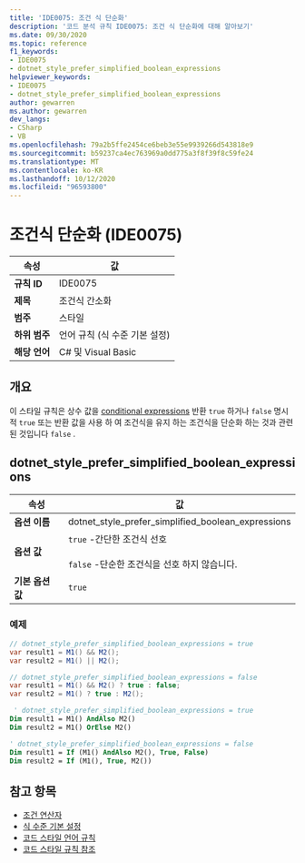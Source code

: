 ```yaml
---
title: 'IDE0075: 조건 식 단순화'
description: '코드 분석 규칙 IDE0075: 조건 식 단순화에 대해 알아보기'
ms.date: 09/30/2020
ms.topic: reference
f1_keywords:
- IDE0075
- dotnet_style_prefer_simplified_boolean_expressions
helpviewer_keywords:
- IDE0075
- dotnet_style_prefer_simplified_boolean_expressions
author: gewarren
ms.author: gewarren
dev_langs:
- CSharp
- VB
ms.openlocfilehash: 79a2b5ffe2454ce6beb3e55e9939266d543818e9
ms.sourcegitcommit: b59237ca4ec763969a0dd775a3f8f39f8c59fe24
ms.translationtype: MT
ms.contentlocale: ko-KR
ms.lasthandoff: 10/12/2020
ms.locfileid: "96593800"
---
```

# <a name="simplify-conditional-expression-ide0075"></a>조건식 단순화 (IDE0075)

|속성|값|
|-|-|
| **규칙 ID** | IDE0075 |
| **제목** | 조건식 간소화 |
| **범주** | 스타일 |
| **하위 범주** | 언어 규칙 (식 수준 기본 설정) |
| **해당 언어** | C# 및 Visual Basic |

## <a name="overview"></a>개요

이 스타일 규칙은 상수 값을 [conditional expressions](../../../csharp/language-reference/operators/conditional-operator.md) 반환 `true` 하거나 `false` 명시적 `true` 또는 반환 값을 사용 하 여 조건식을 유지 하는 조건식을 단순화 하는 것과 관련 된 것입니다 `false` .

## <a name="dotnet_style_prefer_simplified_boolean_expressions"></a>dotnet_style_prefer_simplified_boolean_expressions

|속성|값|
|-|-|
| **옵션 이름** | dotnet_style_prefer_simplified_boolean_expressions
| **옵션 값** | `true` -간단한 조건식 선호<br /><br /> `false` -단순한 조건식을 선호 하지 않습니다. |
| **기본 옵션 값** | `true` |

### <a name="example"></a>예제

```csharp
// dotnet_style_prefer_simplified_boolean_expressions = true
var result1 = M1() && M2();
var result2 = M1() || M2();

// dotnet_style_prefer_simplified_boolean_expressions = false
var result1 = M1() && M2() ? true : false;
var result2 = M1() ? true : M2();
```

```vb
 ' dotnet_style_prefer_simplified_boolean_expressions = true
Dim result1 = M1() AndAlso M2()
Dim result2 = M1() OrElse M2()

' dotnet_style_prefer_simplified_boolean_expressions = false
Dim result1 = If (M1() AndAlso M2(), True, False)
Dim result2 = If (M1(), True, M2())
```

## <a name="see-also"></a>참고 항목

- [조건 연산자](../../../csharp/language-reference/operators/conditional-operator.md)
- [식 수준 기본 설정](expression-level-preferences.md)
- [코드 스타일 언어 규칙](language-rules.md)
- [코드 스타일 규칙 참조](index.md)
